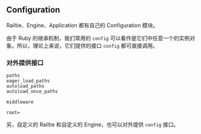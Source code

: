 ## Configuration

Railtie、Engine、Application 都有自己的 Configuration 模块。

由于 Ruby 的继承机制，我们常用的 `config` 可以看作是它们中任意一个的实例对象。所以，理论上来说，它们提供的接口 `config` 都可直接调用。

### 对外提供接口

```
paths
eager_load_paths
autoload_paths
autoload_once_paths

middleware

root=
```

另，自定义的 Railtie 和自定义的 Engine，也可以对外提供 `config` 接口。
